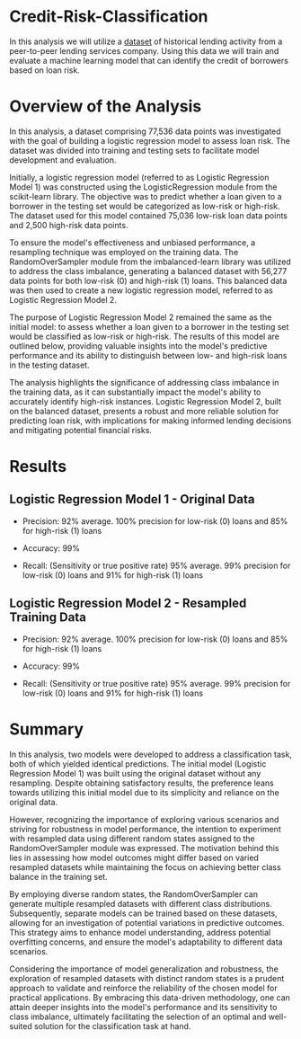 # Credit-Risk-Classification

In this analysis we will utilize a [dataset](lending_data.csv) of historical lending activity from a peer-to-peer lending services company. Using this data we will train and evaluate a machine learning model that can identify the credit of borrowers based on loan risk.

# Overview of the Analysis

In this analysis, a dataset comprising 77,536 data points was investigated with the goal of building a logistic regression model to assess loan risk. The dataset was divided into training and testing sets to facilitate model development and evaluation.

Initially, a logistic regression model (referred to as Logistic Regression Model 1) was constructed using the LogisticRegression module from the scikit-learn library. The objective was to predict whether a loan given to a borrower in the testing set would be categorized as low-risk or high-risk. The dataset used for this model contained 75,036 low-risk loan data points and 2,500 high-risk data points.

To ensure the model's effectiveness and unbiased performance, a resampling technique was employed on the training data. The RandomOverSampler module from the imbalanced-learn library was utilized to address the class imbalance, generating a balanced dataset with 56,277 data points for both low-risk (0) and high-risk (1) loans. This balanced data was then used to create a new logistic regression model, referred to as Logistic Regression Model 2.

The purpose of Logistic Regression Model 2 remained the same as the initial model: to assess whether a loan given to a borrower in the testing set would be classified as low-risk or high-risk. The results of this model are outlined below, providing valuable insights into the model's predictive performance and its ability to distinguish between low- and high-risk loans in the testing dataset.

The analysis highlights the significance of addressing class imbalance in the training data, as it can substantially impact the model's ability to accurately identify high-risk instances. Logistic Regression Model 2, built on the balanced dataset, presents a robust and more reliable solution for predicting loan risk, with implications for making informed lending decisions and mitigating potential financial risks.

# Results

## Logistic Regression Model 1 - Original Data
- Precision: 92% average. 100% precision for low-risk (0) loans and 85% for high-risk (1) loans

- Accuracy: 99%

- Recall: (Sensitivity or true positive rate) 95% average. 99% precision for low-risk (0) loans and 91% for high-risk (1) loans

## Logistic Regression Model 2 - Resampled Training Data
- Precision: 92% average. 100% precision for low-risk (0) loans and 85% for high-risk (1) loans

- Accuracy: 99%

- Recall: (Sensitivity or true positive rate) 95% average. 99% precision for low-risk (0) loans and 91% for high-risk (1) loans

# Summary
In this analysis, two models were developed to address a classification task, both of which yielded identical predictions. The initial model (Logistic Regression Model 1) was built using the original dataset without any resampling. Despite obtaining satisfactory results, the preference leans towards utilizing this initial model due to its simplicity and reliance on the original data.

However, recognizing the importance of exploring various scenarios and striving for robustness in model performance, the intention to experiment with resampled data using different random states assigned to the RandomOverSampler module was expressed. The motivation behind this lies in assessing how model outcomes might differ based on varied resampled datasets while maintaining the focus on achieving better class balance in the training set.

By employing diverse random states, the RandomOverSampler can generate multiple resampled datasets with different class distributions. Subsequently, separate models can be trained based on these datasets, allowing for an investigation of potential variations in predictive outcomes. This strategy aims to enhance model understanding, address potential overfitting concerns, and ensure the model's adaptability to different data scenarios.

Considering the importance of model generalization and robustness, the exploration of resampled datasets with distinct random states is a prudent approach to validate and reinforce the reliability of the chosen model for practical applications. By embracing this data-driven methodology, one can attain deeper insights into the model's performance and its sensitivity to class imbalance, ultimately facilitating the selection of an optimal and well-suited solution for the classification task at hand.
